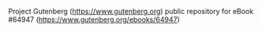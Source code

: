 Project Gutenberg (https://www.gutenberg.org) public repository for
eBook #64947 (https://www.gutenberg.org/ebooks/64947)
